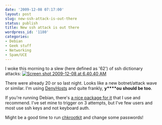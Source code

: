 ```yaml
---
date: '2009-12-08 07:17:00'
layout: post
slug: new-ssh-attack-is-out-there
status: publish
title: New ssh attack is out there
wordpress_id: '1180'
categories:
- Debian
- Geek stuff
- Networking
- Spam/UCE
---
```


I woke this morning to a slew (here defined as '62') of ssh dictionary attacks:
[![Screen shot 2009-12-08 at 6.40.40 AM](http://fnord.phfactor.net/wp-content/uploads/2009/12/Screen-shot-2009-12-08-at-6.40.40-AM-450x219.png)](http://fnord.phfactor.net/wp-content/uploads/2009/12/Screen-shot-2009-12-08-at-6.40.40-AM.png)

There were already 20 or so last night. Looks like a new botnet/attack wave or similar. I'm using [DenyHosts](http://denyhosts.sourceforge.net/) and quite frankly, **y****ou should be too**.

If you're running Debian, there's [a nice package for it](http://denyhosts.sourceforge.net/faq.html#1_15) that I use and recommend. I've set mine to trigger on 3 attempts, but I've few users and most use ssh keys and not keyboard auth.

Might be a good time to run [chkrootkit](http://www.chkrootkit.org/) and change some passwords!
